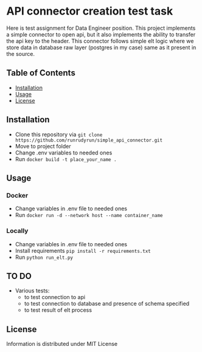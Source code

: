 # API connector creation test task

Here is test assignment for Data Engineer position. This project implements a simple connector to open api, but it also implements the ability to transfer the api key to the header. This connector follows simple elt logic where we store data in database raw layer (postgres in my case) same as it present in the source. 

## Table of Contents

- [Installation](#installation)
- [Usage](#usage)
- [License](#license)

## Installation

* Clone this repository via  `git clone https://github.com/runrudyrun/simple_api_connector.git`
* Move to project folder
* Change .env variables to needed ones
* Run  `docker build -t place_your_name . `

## Usage
### Docker
* Change variables in .env file to needed ones
* Run  `docker run -d --network host --name container_name`
### Locally
* Change variables in .env file to needed ones
* Install requirements  `pip install -r requirements.txt`
* Run  `python run_elt.py`

## TO DO

* Various tests:
    - to test connection to api
    - to test connection to database and presence of schema specified
    - to test result of elt process


## License

Information is distributed under MIT License
